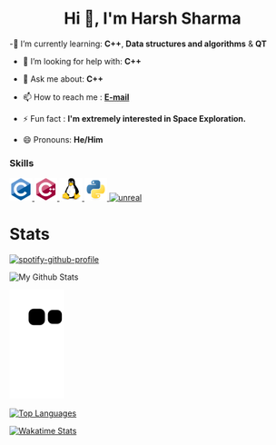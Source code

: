 <h1 align="center">Hi 👋, I'm Harsh Sharma</h1>


-🌱 I’m currently learning: **C++**, **Data structures and algorithms** & **QT**

- 🤝 I’m looking for help with: **C++**

- 💬 Ask me about: **C++**

- 📫 How to reach me : **[E-mail](ilove24cookies@gmail.com)**

- ⚡ Fun fact : **I'm extremely interested in Space Exploration.**

- 😄 Pronouns: **He/Him**

<h3 align="left">Skills</h3>
<p align="left"> <a href="https://www.cprogramming.com/" target="_blank" rel="noreferrer"> <img src="https://raw.githubusercontent.com/devicons/devicon/master/icons/c/c-original.svg" alt="c" width="40" height="40"/> </a> <a href="https://www.w3schools.com/cpp/" target="_blank" rel="noreferrer"> <img src="https://raw.githubusercontent.com/devicons/devicon/master/icons/cplusplus/cplusplus-original.svg" alt="cplusplus" width="40" height="40"/> </a> <a href="https://www.linux.org/" target="_blank" rel="noreferrer"> <img src="https://raw.githubusercontent.com/devicons/devicon/master/icons/linux/linux-original.svg" alt="linux" width="40" height="40"/> </a> <a href="https://www.python.org" target="_blank" rel="noreferrer"> <img src="https://raw.githubusercontent.com/devicons/devicon/master/icons/python/python-original.svg" alt="python" width="40" height="40"/> </a> <a href="https://unrealengine.com/" target="_blank" rel="noreferrer"> <img src="https://raw.githubusercontent.com/kenangundogan/fontisto/036b7eca71aab1bef8e6a0518f7329f13ed62f6b/icons/svg/brand/unreal-engine.svg" alt="unreal" width="40" height="40"/> </a> </p>

# Stats
[![spotify-github-profile](https://spotify-github-profile.vercel.app/api/view?uid=htxgc7bk5fjkjf9ppuv482npo&cover_image=true&theme=default)](https://github.com/Harsh5harma)


![My Github Stats](https://github-readme-stats.vercel.app/api?username=Harsh5harma&show_icons=true&theme=tokyonight)

![Snake animation](https://github.com/Harsh5harma/Harsh5harma/blob/output/github-contribution-grid-snake.svg)

[![Top Languages](https://github-readme-stats.vercel.app/api/top-langs/?username=Harsh5harma&langs_count=8)](https://github.com/Harsh5harma)

[![Wakatime Stats](https://github-readme-stats.vercel.app/api/wakatime?username=Harsh5harma)](https://github.com/Harsh5harma)
